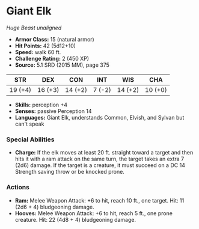 # Giant Elk

*Huge* *Beast* *unaligned*

- **Armor Class:** 15 (natural armor)
- **Hit Points:** 42 (5d12+10)
- **Speed:** walk 60 ft.
- **Challenge Rating:** 2 (450 XP)
- **Source:** 5.1 SRD (2015 MM), page 375

| STR | DEX | CON | INT | WIS | CHA |
| --- | --- | --- | --- | --- | --- |
| 19 (+4) | 16 (+3) | 14 (+2) | 7 (-2) | 14 (+2) | 10 (+0) |

- **Skills:** perception +4
- **Senses:** passive Perception 14
- **Languages:** Giant Elk, understands Common, Elvish, and Sylvan but can't speak

### Special Abilities

- **Charge:** If the elk moves at least 20 ft. straight toward a target and then hits it with a ram attack on the same turn, the target takes an extra 7 (2d6) damage. If the target is a creature, it must succeed on a DC 14 Strength saving throw or be knocked prone.

### Actions

- **Ram:** Melee Weapon Attack: +6 to hit, reach 10 ft., one target. Hit: 11 (2d6 + 4) bludgeoning damage.
- **Hooves:** Melee Weapon Attack: +6 to hit, reach 5 ft., one prone creature. Hit: 22 (4d8 + 4) bludgeoning damage.


